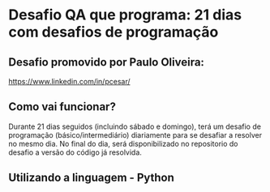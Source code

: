 # Desafio QA que programa: 21 dias com desafios de programação

## Desafio promovido por Paulo Oliveira: 
https://www.linkedin.com/in/pcesar/

## Como vai funcionar?
Durante 21 dias seguidos (incluindo sábado e domingo), terá um desafio de programação (básico/intermediário) diariamente para se desafiar a resolver no mesmo dia. No final do dia, será disponibilizado no repositorio do desafio a versão do código já resolvida.

## Utilizando a linguagem - Python

